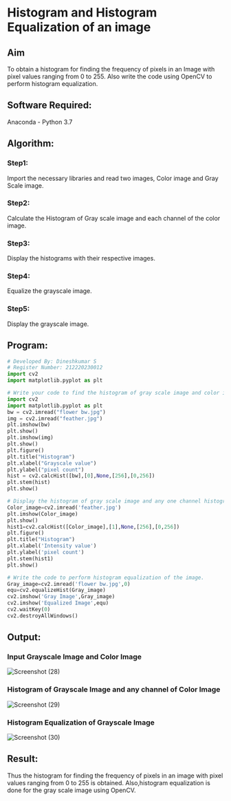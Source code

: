 # Histogram and Histogram Equalization of an image
## Aim
To obtain a histogram for finding the frequency of pixels in an Image with pixel values ranging from 0 to 255. Also write the code using OpenCV to perform histogram equalization.

## Software Required:
Anaconda - Python 3.7

## Algorithm:
### Step1:
Import the necessary libraries and read two images, Color image and Gray Scale image.

### Step2:
Calculate the Histogram of Gray scale image and each channel of the color image.

### Step3:
Display the histograms with their respective images.

### Step4:
Equalize the grayscale image.

### Step5:
Display the grayscale image.

## Program:
```python
# Developed By: Dineshkumar S
# Register Number: 212220230012
import cv2
import matplotlib.pyplot as plt

# Write your code to find the histogram of gray scale image and color image channels.
import cv2
import matplotlib.pyplot as plt
bw = cv2.imread("flower bw.jpg")
img = cv2.imread("feather.jpg")
plt.imshow(bw)
plt.show()
plt.imshow(img)
plt.show()
plt.figure()
plt.title("Histogram")
plt.xlabel("Grayscale value")
plt.ylabel("pixel count")
hist = cv2.calcHist([bw],[0],None,[256],[0,256])
plt.stem(hist)
plt.show()

# Display the histogram of gray scale image and any one channel histogram from color image
Color_image=cv2.imread('feather.jpg')
plt.imshow(Color_image)
plt.show()
hist1=cv2.calcHist([Color_image],[1],None,[256],[0,256])
plt.figure()
plt.title("Histogram")
plt.xlabel('Intensity value')
plt.ylabel('pixel count')
plt.stem(hist1)
plt.show()

# Write the code to perform histogram equalization of the image. 
Gray_image=cv2.imread('flower bw.jpg',0)
equ=cv2.equalizeHist(Gray_image)
cv2.imshow('Gray Image',Gray_image)
cv2.imshow('Equalized Image',equ)
cv2.waitKey(0)
cv2.destroyAllWindows()
```
## Output:
### Input Grayscale Image and Color Image
![Screenshot (28)](https://user-images.githubusercontent.com/75234807/165540473-597284fc-b50f-4c91-872d-a991ea4afc4f.png)

### Histogram of Grayscale Image and any channel of Color Image
![Screenshot (29)](https://user-images.githubusercontent.com/75234807/165540578-9928fe07-7227-4ca0-9ee0-0e9ab839110b.png)

### Histogram Equalization of Grayscale Image
![Screenshot (30)](https://user-images.githubusercontent.com/75234807/165540699-3e6198c3-86cd-4b0f-ab04-c26ec461c47d.png)

## Result: 
Thus the histogram for finding the frequency of pixels in an image with pixel values ranging from 0 to 255 is obtained. Also,histogram equalization is done for the gray scale image using OpenCV.
